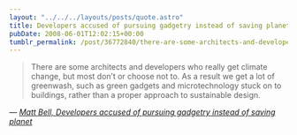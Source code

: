 ```yaml
---
layout: "../../../layouts/posts/quote.astro"
title: Developers accused of pursuing gadgetry instead of saving planet
pubDate: 2008-06-01T12:02:15+00:00
tumblr_permalink: /post/36772840/there-are-some-architects-and-developers-who
---
```


> There are some architects and developers who really get climate change, but most don&rsquo;t or choose not to. As a result we get a lot of greenwash, such as green gadgets and microtechnology stuck on to buildings, rather than a proper approach to sustainable design.

— <cite>[Matt Bell, _Developers accused of pursuing gadgetry instead of saving planet_](https://www.theguardian.com/environment/2008/may/31/greenbuilding.ethicalliving)</cite>
